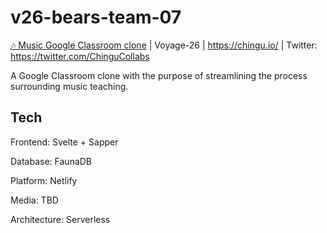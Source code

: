 # v26-bears-team-07

[🎶 Music Google Classroom clone](https://v26-bears-07.netlify.app/) | Voyage-26 | https://chingu.io/ | Twitter: https://twitter.com/ChinguCollabs

A Google Classroom clone with the purpose of streamlining the process surrounding music teaching.

## Tech

Frontend: Svelte + Sapper

Database: FaunaDB

Platform: Netlify

Media: TBD

Architecture: Serverless
